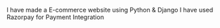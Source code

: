 I have made a E-commerce website using Python & Django
I have used Razorpay for Payment Integration
